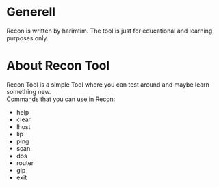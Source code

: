 # Generell
Recon is written by harimtim. The tool is just for educational and learning purposes only. 

# About Recon Tool
Recon Tool is a simple Tool where you can test around and maybe learn something new.\
Commands that you can use in Recon:

- help 
- clear
- lhost
- lip
- ping
- scan
- dos
- router
- gip
- exit
